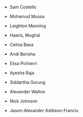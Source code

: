 - Sam Costello

- Mohamud Mussa

- Leighton Manning

- Haaris, Moghal

- Celina Basa

- Andi Berisha

- Elisa Pichierri

- Ayesha Raja

- Siddartha Gurung

- Alexander Walton

- Nick Johnson

- Jason-Alexander Addison-Francis

